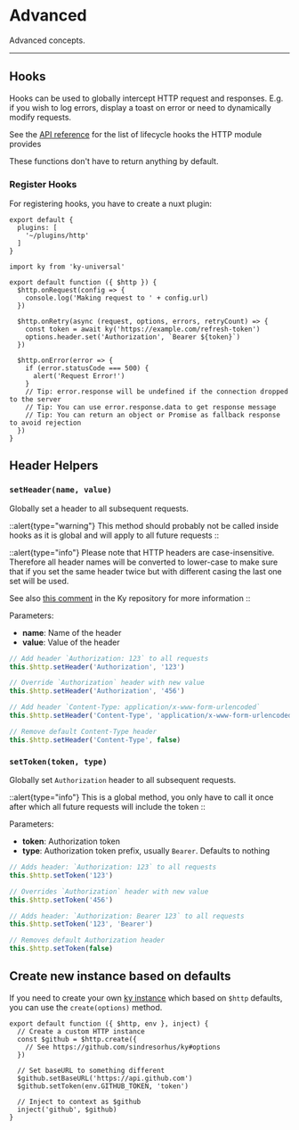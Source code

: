 # Advanced

Advanced concepts.

---

## Hooks

Hooks can be used to globally intercept HTTP request and responses. E.g. if you wish to log errors, display a toast on error or need to dynamically modify requests.

See the [API reference](/hooks) for the list of lifecycle hooks the HTTP module provides

These functions don't have to return anything by default.

### Register Hooks

For registering hooks, you have to create a nuxt plugin:

```js{}[nuxt.config.js]
export default {
  plugins: [
    '~/plugins/http'
  ]
}
```

```js{}[plugins/http.js]
import ky from 'ky-universal'

export default function ({ $http }) {
  $http.onRequest(config => {
    console.log('Making request to ' + config.url)
  })

  $http.onRetry(async (request, options, errors, retryCount) => {
    const token = await ky('https://example.com/refresh-token')
    options.header.set('Authorization', `Bearer ${token}`)
  })

  $http.onError(error => {
    if (error.statusCode === 500) {
      alert('Request Error!')
    }
    // Tip: error.response will be undefined if the connection dropped to the server
    // Tip: You can use error.response.data to get response message
    // Tip: You can return an object or Promise as fallback response to avoid rejection
  })
}
```

## Header Helpers

### `setHeader(name, value)`

Globally set a header to all subsequent requests.

::alert{type="warning"}
This method should probably not be called inside hooks as it is global and will apply to all future requests
::

::alert{type="info"}
Please note that HTTP headers are case-insensitive. Therefore all header names will be converted to lower-case to make sure that if you set the same header twice but with different casing the last one set will be used.

See also [this comment](https://github.com/sindresorhus/ky/issues/105#issuecomment-470169100) in the Ky repository for more information
::

Parameters:

* **name**: Name of the header
* **value**: Value of the header

```js
// Add header `Authorization: 123` to all requests
this.$http.setHeader('Authorization', '123')

// Override `Authorization` header with new value
this.$http.setHeader('Authorization', '456')

// Add header `Content-Type: application/x-www-form-urlencoded`
this.$http.setHeader('Content-Type', 'application/x-www-form-urlencoded')

// Remove default Content-Type header
this.$http.setHeader('Content-Type', false)
```

### `setToken(token, type)`

Globally set `Authorization` header to all subsequent requests.

::alert{type="info"}
This is a global method, you only have to call it once after which all future requests will include the token
::

Parameters:

* **token**: Authorization token
* **type**: Authorization token prefix, usually `Bearer`. Defaults to nothing

```js
// Adds header: `Authorization: 123` to all requests
this.$http.setToken('123')

// Overrides `Authorization` header with new value
this.$http.setToken('456')

// Adds header: `Authorization: Bearer 123` to all requests
this.$http.setToken('123', 'Bearer')

// Removes default Authorization header
this.$http.setToken(false)
```

## Create new instance based on defaults

If you need to create your own [ky instance](https://github.com/sindresorhus/ky#kycreatedefaultoptions) which based on `$http` defaults, you can use the `create(options)` method.

```js{}[plugins/github.js]
export default function ({ $http, env }, inject) {
  // Create a custom HTTP instance
  const $github = $http.create({
    // See https://github.com/sindresorhus/ky#options
  })

  // Set baseURL to something different
  $github.setBaseURL('https://api.github.com')
  $github.setToken(env.GITHUB_TOKEN, 'token')

  // Inject to context as $github
  inject('github', $github)
}
```
